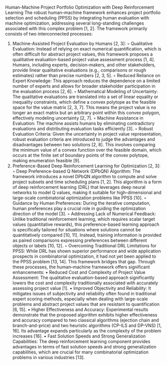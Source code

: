 Human-Machine Project Portfolio Optimization with Deep Reinforcement Learning
The robust human–machine framework enhances project portfolio selection and scheduling (PPSS) by integrating human evaluation with machine optimization, addressing several long-standing challenges associated with this complex problem [1, 2].
The framework primarily consists of two interconnected processes:
1. Machine-Assisted Project Evaluation by Humans [2, 3]:
    ◦ Qualitative Evaluation: Instead of relying on exact numerical quantification, which is often difficult for abstract project values, this framework proposes a qualitative evaluation-based project value assessment process [1, 4]. Humans, including experts, decision-makers, and other stakeholders, provide linear qualitative evaluations (e.g., comparisons or rough estimates) rather than precise numbers [2, 3, 5].
    ◦ Reduced Reliance on Expert Knowledge: This approach reduces the dependence on a limited number of experts and allows for broader stakeholder participation in the evaluation process [2, 6].
    ◦ Mathematical Modeling of Uncertainty: The qualitative evaluations are translated into a set of linear equality or inequality constraints, which define a convex polytope as the feasible space for the value matrix [2, 3, 7]. This means the project value is no longer an exact matrix but an arbitrary point within this convex polygon, effectively modeling uncertainty [2, 7].
    ◦ Machine Assistance in Evaluation: The machine assists humans by eliminating contradictory evaluations and distributing evaluation tasks efficiently [3].
    ◦ Robust Evaluation Criteria: Given the uncertainty in project value representation, robust evaluation criteria are introduced to judge the advantages and disadvantages between two solutions [2, 8]. This involves comparing the minimum value of a convex function over the feasible domain, which occurs at the finite set of boundary points of the convex polytope, making enumeration feasible [9].
2. Preference-Based Deep Reinforcement Learning for Optimization [2, 3]:
    ◦ Deep Preference-based Q Network (DPbQN) Algorithm: The framework introduces a novel DPbQN algorithm to compute and solve project subsets and time scheduling plans [1, 2]. This algorithm is a form of deep reinforcement learning (DRL) that leverages deep neural networks to model Q values, making it suitable for high-dimensional and large-scale combinatorial optimization problems like PPSS [10].
    ◦ Guidance by Human Preferences: During the iterative computation, human preferences play a crucial role in guiding the optimization direction of the model [3].
    ◦ Addressing Lack of Numerical Feedback: Unlike traditional reinforcement learning, which requires scalar target values (quantitative rewards), this preference-based learning approach is specifically tailored for situations where solutions cannot be quantitatively compared [10, 11]. Instead, training information is provided as paired comparisons expressing preferences between different objects or labels [10, 12].
    ◦ Overcoming Traditional DRL Limitations for PPSS: While DRL has shown superior performance and wide application prospects in combinatorial optimization, it had not yet been applied to the PPSS problem [13, 14]. This framework bridges that gap.
Through these processes, the human–machine framework offers significant enhancements:
• Reduced Cost and Complexity of Project Value Assessment: The qualitative evaluation-based approach significantly lowers the cost and complexity traditionally associated with accurately assessing project value [1].
• Improved Objectivity and Reliability: It mitigates issues of subjectivity and reliability often found in traditional expert scoring methods, especially when dealing with large-scale problems and abstract project values that are resistant to quantification [6, 15].
• Higher Effectiveness and Accuracy: Experimental results demonstrate that the proposed algorithm exhibits higher effectiveness and accuracy compared to two classical algorithms (ejection chain and branch-and-price) and two heuristic algorithms (CP-ILS and DP-VNS) [1, 16]. Its advantage expands particularly as the complexity of the problem increases [16].
• Fast Solution Speeds and Strong Generalization Capabilities: The deep reinforcement learning component provides advantages in terms of fast solution speeds and strong generalization capabilities, which are crucial for many combinatorial optimization problems in various industries [13].